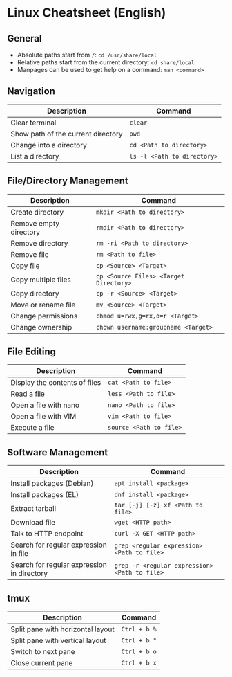 # Linux Cheatsheet (English)

## General

* Absolute paths start from `/`: `cd /usr/share/local`
* Relative paths start from the current directory: `cd share/local`
* Manpages can be used to get help on a command: `man <command>`

## Navigation

| Description | Command |
|---|---|
| Clear terminal | `clear` |
| Show path of the current directory | `pwd` |
| Change into a directory | `cd <Path to directory>` |
| List a directory | `ls -l <Path to directory>` |

## File/Directory Management

| Description | Command |
|---|---|
| Create directory | `mkdir <Path to directory>` |
| Remove empty directory | `rmdir <Path to directory>` |
| Remove directory | `rm -ri <Path to directory>` |
| Remove file | `rm <Path to file>` |
| Copy file | `cp <Source> <Target>` |
| Copy multiple files | `cp <Source Files> <Target Directory>` |
| Copy directory | `cp -r <Source> <Target>` |
| Move or rename file | `mv <Source> <Target>` |
| Change permissions | `chmod u=rwx,g=rx,o=r <Target>` |
| Change ownership | `chown username:groupname <Target>` |

## File Editing

| Description | Command |
|---|---|
| Display the contents of files | `cat <Path to file>` |
| Read a file | `less <Path to file>` |
| Open a file with nano | `nano <Path to file>` |
| Open a file with VIM | `vim <Path to file>` |
| Execute a file | `source <Path to file>` |

## Software Management

| Description | Command |
|---|---|
| Install packages (Debian) | `apt install <package>` |
| Install packages (EL) | `dnf install <package>` |
| Extract tarball | `tar [-j] [-z] xf <Path to file>` |
| Download file | `wget <HTTP path>` |
| Talk to HTTP endpoint | `curl -X GET <HTTP path>` |
| Search for regular expression in file | `grep <regular expression> <Path to file>` |
| Search for regular expression in directory | `grep -r <regular expression> <Path to file>` |

## tmux

| Description | Command |
|---|---|
| Split pane with horizontal layout | `Ctrl + b %` |
| Split pane with vertical layout | `Ctrl + b "` |
| Switch to next pane | `Ctrl + b o` |
| Close current pane | `Ctrl + b x` |
